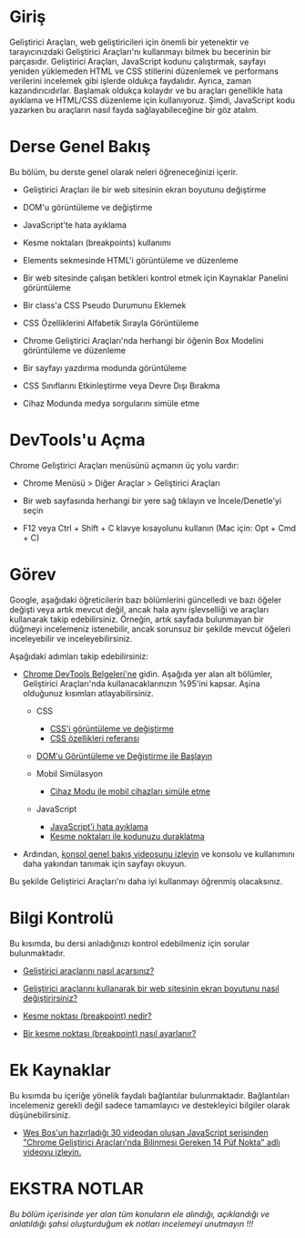 # Giriş

Geliştirici Araçları, web geliştiricileri için önemli bir yetenektir ve tarayıcınızdaki Geliştirici Araçları'nı kullanmayı bilmek bu becerinin bir parçasıdır. Geliştirici Araçları, JavaScript kodunu çalıştırmak, sayfayı yeniden yüklemeden HTML ve CSS stillerini düzenlemek ve performans verilerini incelemek gibi işlerde oldukça faydalıdır. Ayrıca, zaman kazandırıcıdırlar. Başlamak oldukça kolaydır ve bu araçları genellikle hata ayıklama ve HTML/CSS düzenleme için kullanıyoruz. Şimdi, JavaScript kodu yazarken bu araçların nasıl fayda sağlayabileceğine bir göz atalım.

# Derse Genel Bakış

Bu bölüm, bu derste genel olarak neleri öğreneceğinizi içerir.

- Geliştirici Araçları ile bir web sitesinin ekran boyutunu değiştirme

- DOM'u görüntüleme ve değiştirme
    
- JavaScript'te hata ayıklama

- Kesme noktaları (breakpoints) kullanımı

- Elements sekmesinde HTML'i görüntüleme ve düzenleme
    
- Bir web sitesinde çalışan betikleri kontrol etmek için Kaynaklar Panelini görüntüleme
    
- Bir class'a CSS Pseudo Durumunu Eklemek

- CSS Özelliklerini Alfabetik Sırayla Görüntüleme
    
- Chrome Geliştirici Araçları'nda herhangi bir öğenin Box Modelini görüntüleme ve düzenleme
    
- Bir sayfayı yazdırma modunda görüntüleme
    
- CSS Sınıflarını Etkinleştirme veya Devre Dışı Bırakma
    
- Cihaz Modunda medya sorgularını simüle etme

# DevTools'u Açma

Chrome Geliştirici Araçları menüsünü açmanın üç yolu vardır:

- Chrome Menüsü > Diğer Araçlar > Geliştirici Araçları

- Bir web sayfasında herhangi bir yere sağ tıklayın ve İncele/Denetle'yi seçin

- F12 veya Ctrl + Shift + C klavye kısayolunu kullanın (Mac için: Opt + Cmd + C)

# Görev

Google, aşağıdaki öğreticilerin bazı bölümlerini güncelledi ve bazı öğeler değişti veya artık mevcut değil, ancak hala aynı işlevselliği ve araçları kullanarak takip edebilirsiniz. Örneğin, artık sayfada bulunmayan bir düğmeyi incelemeniz istenebilir, ancak sorunsuz bir şekilde mevcut öğeleri inceleyebilir ve inceleyebilirsiniz.

Aşağıdaki adımları takip edebilirsiniz:

- [Chrome DevTools Belgeleri'ne](https://developer.chrome.com/docs/devtools/) gidin. Aşağıda yer alan alt bölümler, Geliştirici Araçları'nda kullanacaklarınızın %95'ini kapsar. Aşina olduğunuz kısımları atlayabilirsiniz.
    - CSS
        - [CSS'i görüntüleme ve değiştirme](https://developer.chrome.com/docs/devtools/css/)
        - [CSS özellikleri referansı](https://developer.chrome.com/docs/devtools/css/reference/)
    
    - [DOM'u Görüntüleme ve Değiştirme ile Başlayın](https://developer.chrome.com/docs/devtools/dom/)
    
    - Mobil Simülasyon
        - [Cihaz Modu ile mobil cihazları simüle etme](https://developer.chrome.com/docs/devtools/device-mode/)
    
    - JavaScript
        - [JavaScript'i hata ayıklama](https://developer.chrome.com/docs/devtools/javascript/)
        - [Kesme noktaları ile kodunuzu duraklatma](https://developer.chrome.com/docs/devtools/javascript/breakpoints/)

- Ardından, [konsol genel bakış videosunu izleyin](https://developer.chrome.com/docs/devtools/console/) ve konsolu ve kullanımını daha yakından tanımak için sayfayı okuyun.

Bu şekilde Geliştirici Araçları'nı daha iyi kullanmayı öğrenmiş olacaksınız.

# Bilgi Kontrolü

Bu kısımda, bu dersi anladığınızı kontrol edebilmeniz için sorular bulunmaktadır.

- [Geliştirici araçlarını nasıl açarsınız?](https://www.theodinproject.com/lessons/foundations-javascript-developer-tools#opening-dev-tools)
    
- [Geliştirici araçlarını kullanarak bir web sitesinin ekran boyutunu nasıl değiştirirsiniz?](https://developer.chrome.com/docs/devtools/device-mode/)
    
- [Kesme noktası (breakpoint) nedir?](https://developer.chrome.com/docs/devtools/javascript/breakpoints/)
    
- [Bir kesme noktası (breakpoint) nasıl ayarlanır?](https://developer.chrome.com/docs/devtools/javascript/breakpoints/#loc)

# Ek Kaynaklar

Bu kısımda bu içeriğe yönelik faydalı bağlantılar bulunmaktadır. Bağlantıları incelemeniz gerekli değil sadece tamamlayıcı ve destekleyici bilgiler olarak düşünebilirsiniz. 

- [Wes Bos'un hazırladığı 30 videodan oluşan JavaScript serisinden "Chrome Geliştirici Araçları'nda Bilinmesi Gereken 14 Püf Nokta" adlı videoyu izleyin.](https://www.youtube.com/watch?v=xkzDaKwinA8)

# EKSTRA NOTLAR
*Bu bölüm içerisinde yer alan tüm konuların ele alındığı, açıklandığı ve anlatıldığı şahsi oluşturduğum ek notları incelemeyi unutmayın !!!*